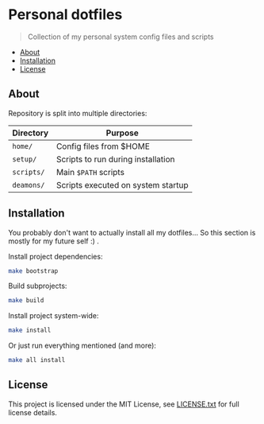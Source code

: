 # Personal dotfiles

> Collection of my personal system config files and scripts

<!-- toc -->

- [About](#about)
- [Installation](#installation)
- [License](#license)

<!-- tocstop -->

## About

Repository is split into multiple directories:

| Directory  | Purpose                            |
|------------|------------------------------------|
| `home/`    | Config files from $HOME            |
| `setup/`   | Scripts to run during installation |
| `scripts/` | Main `$PATH` scripts               |
| `deamons/` | Scripts executed on system startup |

## Installation

You probably don't want to actually install all my dotfiles…
So this section is mostly for my future self :\) .

Install project dependencies:

```bash
make bootstrap
```

Build subprojects:

```bash
make build
```

Install project system-wide:

```bash
make install
```

Or just run everything mentioned (and more):

```bash
make all install
```

## License

This project is licensed under the MIT License, see
[LICENSE.txt](LICENSE.txt) for full license details.
